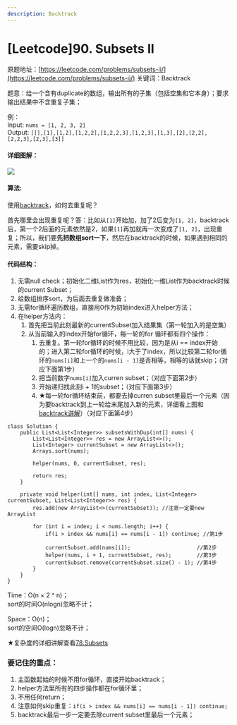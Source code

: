 ```yaml
---
description: Backtrack
---
```


# \[Leetcode]90. Subsets II

原题地址：[https://leetcode.com/problems/subsets-ii/](https://leetcode.com/problems/subsets-ii/) 关键词：Backtrack

题意：给一个含有duplicate的数组，输出所有的子集（包括空集和它本身）；要求输出结果中不含重复子集；

例：\
Input: `nums = [1, 2, 3, 2] `\
Output: `[[],[1],[1,2],[1,2,2],[1,2,2,3],[1,2,3],[1,3],[2],[2,2],[2,2,3],[2,3],[3]]`



#### 详细图解：

![](../../.gitbook/assets/90\_approach3\_1.png)



#### 算法:

使用[backtrack](https://bhnigw.gitbook.io/-1/backtrack-mo-ban)，如何去重复呢？

首先哪里会出现重复呢？答：比如从`[1]`开始加，加了2后变为`[1, 2]`，backtrack后，第一个2后面的元素依然是2，如果`[1]`再加就再一次变成了`[1, 2]`，出现重复；所以，我们要**先把数组sort一下**，然后在backtrack的时候，如果遇到相同的元素，需要skip掉。

#### 代码结构：

1. 无需null check；初始化二维List作为res，初始化一维List作为backtrack时候的current Subset；
2. 给数组排序sort，为后面去重复做准备；
3. 无需for循环遍历数组，直接用0作为初始index进入helper方法；
4. 在helper方法内：
   1. 首先把当前此刻最新的currentSubset加入结果集（第一轮加入的是空集）
   2. 从当前输入的index开始for循环，每一轮的for 循环都有四个操作：
      1. 去重复。第一轮for循环的时候不用比较，因为是从i == index开始的；进入第二轮for循环的时候，i大于了index，所以比较第二轮for循环的`nums[i]`和上一个的`nums[i - 1]`是否相等，相等的话就skip；（对应下面第1步）
      2. 把当前数字`nums[i]`加入curren subset；（对应下面第2步）
      3. 开始递归找此刻i + 1的subset；（对应下面第3步）
      4. ★每一轮for循环结束前，都要去掉curren subset里最后一个元素（因为要backtrack到上一轮给末尾加入新的元素，详细看上图和[backtrack讲解](https://bhnigw.gitbook.io/-1/backtrack-mo-ban)）（对应下面第4步）

```
class Solution {
    public List<List<Integer>> subsetsWithDup(int[] nums) {
        List<List<Integer>> res = new ArrayList<>();
        List<Integer> currentSubset = new ArrayList<>();
        Arrays.sort(nums);
        
        helper(nums, 0, currentSubset, res);

        return res;
    }
    
    private void helper(int[] nums, int index, List<Integer> currentSubset, List<List<Integer>> res) {
        res.add(new ArrayList<>(currentSubset)); //注意一定要new ArrayList
        
        for (int i = index; i < nums.length; i++) {
            if(i > index && nums[i] == nums[i - 1]) continue; //第1步

            currentSubset.add(nums[i]);                     //第2步
            helper(nums, i + 1, currentSubset, res);        //第3步
            currentSubset.remove(currentSubset.size() - 1); //第4步
        }
    }
}
```

Time：O(n × 2 ^ n)；\
sort的时间O(nlogn)忽略不计； 

Space：O(n)；\
sort的空间O(logn)忽略不计； 

★复杂度的详细讲解查看[78.Subsets](https://bhnigw.gitbook.io/leetcode/leetcode-78.-subsets)

### 要记住的重点：

1. 主函数起始的时候不用for循环，直接开始backtrack；
2. helper方法里所有的四步操作都在for循环里；
3. 不用任何return；
4. 注意如何skip重复：`if(i > index && nums[i] == nums[i - 1]) continue;`
5. backtrack最后一步一定要去除current subset里最后一个元素；
